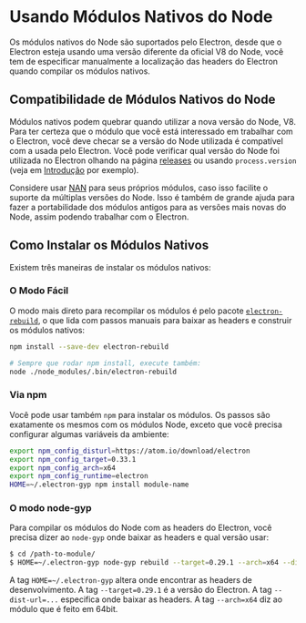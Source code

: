 # Usando Módulos Nativos do Node

Os módulos nativos do Node são suportados pelo Electron, desde que o Electron
esteja usando uma versão diferente da oficial V8 do Node, você tem de
especificar manualmente a localização das headers do Electron quando compilar os
módulos nativos.

## Compatibilidade de Módulos Nativos do Node

Módulos nativos podem quebrar quando utilizar a nova versão do Node, V8.
Para ter certeza que o módulo que você está interessado em trabalhar com o
Electron, você deve checar se a versão do Node utilizada é compatível com a
usada pelo Electron.
Você pode verificar qual versão do Node foi utilizada no Electron olhando na
página [releases](https://github.com/electron/electron/releases) ou usando
`process.version` (veja em [Introdução](quick-start.md)
por exemplo).

Considere usar [NAN](https://github.com/nodejs/nan/) para seus próprios
módulos, caso isso facilite o suporte da múltiplas versões do Node. Isso é
também de grande ajuda para fazer a portabilidade dos módulos antigos para as
versões mais novas do Node, assim podendo trabalhar com o Electron.

## Como Instalar os Módulos Nativos

Existem três maneiras de instalar os módulos nativos:

### O Modo Fácil

O modo mais direto para recompilar os módulos é pelo pacote
[`electron-rebuild`](https://github.com/paulcbetts/electron-rebuild),
o que lida com passos manuais para baixar as headers e construir os módulos
nativos:

```sh
npm install --save-dev electron-rebuild

# Sempre que rodar npm install, execute também:
node ./node_modules/.bin/electron-rebuild
```

### Via npm

Você pode usar também `npm` para instalar os módulos. Os passos são exatamente
os mesmos com os módulos Node, exceto que você precisa configurar algumas
variáveis da ambiente:

```bash
export npm_config_disturl=https://atom.io/download/electron
export npm_config_target=0.33.1
export npm_config_arch=x64
export npm_config_runtime=electron
HOME=~/.electron-gyp npm install module-name
```

### O modo node-gyp

Para compilar os módulos do Node com as headers do Electron, você precisa dizer
ao `node-gyp` onde baixar as headers e qual versão usar:

```bash
$ cd /path-to-module/
$ HOME=~/.electron-gyp node-gyp rebuild --target=0.29.1 --arch=x64 --dist-url=https://atom.io/download/electron
```

A tag `HOME=~/.electron-gyp` altera onde encontrar as headers de desenvolvimento.
A tag `--target=0.29.1` é a versão do Electron. A tag `--dist-url=...` especifica
onde baixar as headers. A tag `--arch=x64` diz ao módulo que é feito em 64bit.
